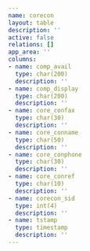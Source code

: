 ```yaml
---
name: corecon
layout: table
description: ''
active: false
relations: []
app_area: ''
columns:
- name: comp_avail
  type: char(200)
  description: ''
- name: comp_display
  type: char(200)
  description: ''
- name: core_confax
  type: char(30)
  description: ''
- name: core_conname
  type: char(50)
  description: ''
- name: core_conphone
  type: char(30)
  description: ''
- name: core_conref
  type: char(10)
  description: ''
- name: corecon_sid
  type: int(4)
  description: ''
- name: tstamp
  type: timestamp
  description: ''
---
```


